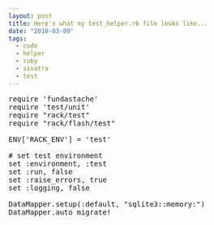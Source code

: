 ```yaml
---
layout: post
title: Here's what my test_helper.rb file looks like...
date: "2010-03-09"
tags:
  - code
  - helper
  - ruby
  - sinatra
  - test
---
```


<pre lang="ruby" line="1">
require 'fundastache'
require 'test/unit'
require "rack/test"
require "rack/flash/test"

ENV['RACK_ENV'] = 'test'

# set test environment
set :environment, :test
set :run, false
set :raise_errors, true
set :logging, false

DataMapper.setup(:default, "sqlite3::memory:") 
DataMapper.auto_migrate! 
</pre>
